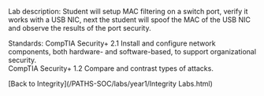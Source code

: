Lab description: Student will setup MAC filtering on a switch port, verify it works with a USB NIC, next the student will spoof the MAC of the USB NIC and observe the results of the port security. 

Standards: CompTIA Security+ 2.1 Install and configure network components, both hardware-
and software-based, to support organizational security.<br>
CompTIA Security+ 1.2 Compare and contrast types of attacks.

[Back to Integrity](/PATHS-SOC/labs/year1/Integrity Labs.html)
